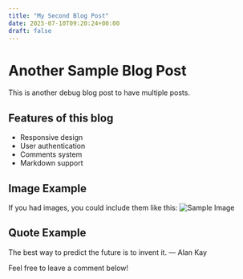 ```yaml
---
title: "My Second Blog Post"
date: 2025-07-10T09:20:24+00:00
draft: false
---
```

# Another Sample Blog Post

This is another debug blog post to have multiple posts.

## Features of this blog

- Responsive design
- User authentication
- Comments system
- Markdown support

## Image Example

If you had images, you could include them like this:
![Sample Image](/images/sample.png)

## Quote Example

The best way to predict the future is to invent it.
— Alan Kay

Feel free to leave a comment below!